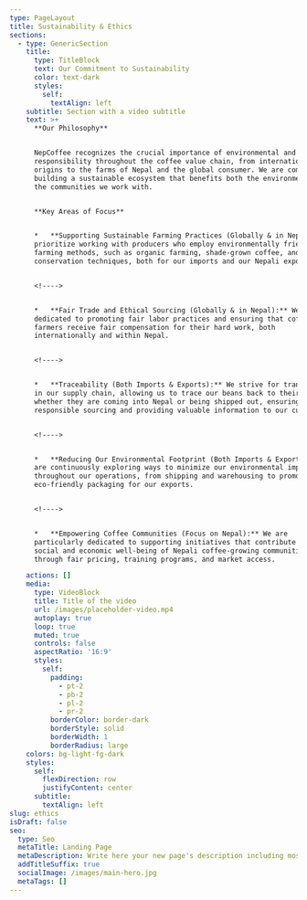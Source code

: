 ```yaml
---
type: PageLayout
title: Sustainability & Ethics
sections:
  - type: GenericSection
    title:
      type: TitleBlock
      text: Our Commitment to Sustainability
      color: text-dark
      styles:
        self:
          textAlign: left
    subtitle: Section with a video subtitle
    text: >+
      **Our Philosophy**


      NepCoffee recognizes the crucial importance of environmental and social
      responsibility throughout the coffee value chain, from international
      origins to the farms of Nepal and the global consumer. We are committed to
      building a sustainable ecosystem that benefits both the environment and
      the communities we work with.


      **Key Areas of Focus**


      *   **Supporting Sustainable Farming Practices (Globally & in Nepal):** We
      prioritize working with producers who employ environmentally friendly
      farming methods, such as organic farming, shade-grown coffee, and water
      conservation techniques, both for our imports and our Nepali exports.


      <!---->


      *   **Fair Trade and Ethical Sourcing (Globally & in Nepal):** We are
      dedicated to promoting fair labor practices and ensuring that coffee
      farmers receive fair compensation for their hard work, both
      internationally and within Nepal.


      <!---->


      *   **Traceability (Both Imports & Exports):** We strive for transparency
      in our supply chain, allowing us to trace our beans back to their origin,
      whether they are coming into Nepal or being shipped out, ensuring
      responsible sourcing and providing valuable information to our customers.


      <!---->


      *   **Reducing Our Environmental Footprint (Both Imports & Exports):** We
      are continuously exploring ways to minimize our environmental impact
      throughout our operations, from shipping and warehousing to promoting
      eco-friendly packaging for our exports.


      <!---->


      *   **Empowering Coffee Communities (Focus on Nepal):** We are
      particularly dedicated to supporting initiatives that contribute to the
      social and economic well-being of Nepali coffee-growing communities
      through fair pricing, training programs, and market access.

    actions: []
    media:
      type: VideoBlock
      title: Title of the video
      url: /images/placeholder-video.mp4
      autoplay: true
      loop: true
      muted: true
      controls: false
      aspectRatio: '16:9'
      styles:
        self:
          padding:
            - pt-2
            - pb-2
            - pl-2
            - pr-2
          borderColor: border-dark
          borderStyle: solid
          borderWidth: 1
          borderRadius: large
    colors: bg-light-fg-dark
    styles:
      self:
        flexDirection: row
        justifyContent: center
      subtitle:
        textAlign: left
slug: ethics
isDraft: false
seo:
  type: Seo
  metaTitle: Landing Page
  metaDescription: Write here your new page's description including most relevant keywords.
  addTitleSuffix: true
  socialImage: /images/main-hero.jpg
  metaTags: []
---
```

